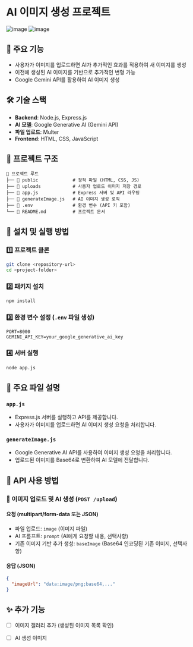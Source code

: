 # AI 이미지 생성 프로젝트

![image](https://github.com/user-attachments/assets/c0f53fc0-29b8-4b19-9ead-35a7f54b928c)
![image](https://github.com/user-attachments/assets/7d05db1f-0d60-4625-9485-8ecb6ce05535)


## 📌 주요 기능
- 사용자가 이미지를 업로드하면 AI가 추가적인 효과를 적용하여 새 이미지를 생성
- 이전에 생성된 AI 이미지를 기반으로 추가적인 변형 가능
- Google Gemini API를 활용하여 AI 이미지 생성

## 🛠️ 기술 스택
- **Backend**: Node.js, Express.js
- **AI 모델**: Google Generative AI (Gemini API)
- **파일 업로드**: Multer
- **Frontend**: HTML, CSS, JavaScript

## 📂 프로젝트 구조
```
📁 프로젝트 루트
├── 📁 public             # 정적 파일 (HTML, CSS, JS)
├── 📁 uploads            # 사용자 업로드 이미지 저장 경로
├── 📄 app.js             # Express 서버 및 API 라우팅
├── 📄 generateImage.js   # AI 이미지 생성 로직
├── 📄 .env               # 환경 변수 (API 키 포함)
└── 📄 README.md          # 프로젝트 문서
```

## 🚀 설치 및 실행 방법
### 1️⃣ 프로젝트 클론
```sh
git clone <repository-url>
cd <project-folder>
```

### 2️⃣ 패키지 설치
```sh
npm install
```

### 3️⃣ 환경 변수 설정 (`.env` 파일 생성)
```
PORT=8000
GEMINI_API_KEY=your_google_generative_ai_key
```

### 4️⃣ 서버 실행
```sh
node app.js
```

## 📌 주요 파일 설명
### `app.js`
- Express.js 서버를 실행하고 API를 제공합니다.
- 사용자가 이미지를 업로드하면 AI 이미지 생성 요청을 처리합니다.

### `generateImage.js`
- Google Generative AI API를 사용하여 이미지 생성 요청을 처리합니다.
- 업로드된 이미지를 Base64로 변환하여 AI 모델에 전달합니다.

## 📸 API 사용 방법
### 🔹 이미지 업로드 및 AI 생성 (`POST /upload`)
#### 요청 (multipart/form-data 또는 JSON)
- 파일 업로드: `image` (이미지 파일)
- AI 프롬프트: `prompt` (AI에게 요청할 내용, 선택사항)
- 기존 이미지 기반 추가 생성: `baseImage` (Base64 인코딩된 기존 이미지, 선택사항)

#### 응답 (JSON)
```json
{
  "imageUrl": "data:image/png;base64,..."
}
```

## ✨ 추가 기능
- [ ] 이미지 갤러리 추가 (생성된 이미지 목록 확인)
- [ ] AI 생성 이미지







